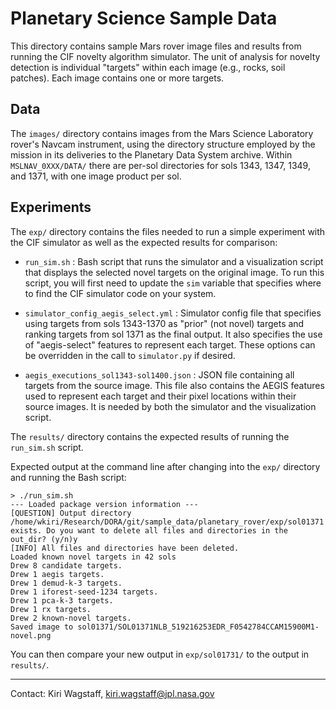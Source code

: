 Planetary Science Sample Data
=============================

This directory contains sample Mars rover image files and results from
running the CIF novelty algorithm simulator.  The unit of analysis for
novelty detection is individual "targets" within each image (e.g.,
rocks, soil patches).  Each image contains one or more targets.

Data
----

The `images/` directory contains images from the Mars Science
Laboratory rover's Navcam instrument, using the directory structure
employed by the mission in its deliveries to the Planetary Data System
archive.  Within `MSLNAV_0XXX/DATA/` there are per-sol directories for
sols 1343, 1347, 1349, and 1371, with one image product per sol.

Experiments
-----------

The `exp/` directory contains the files needed to run a simple
experiment with the CIF simulator as well as the expected results for
comparison:

- `run_sim.sh` : Bash script that runs the simulator and a visualization
  script that displays the selected novel targets on the original
  image.  To run this script, you will first need to update the `sim`
  variable that specifies where to find the CIF simulator code on your
  system. 
  
- `simulator_config_aegis_select.yml` : Simulator config file that
  specifies using targets from sols 1343-1370 as "prior" (not novel)
  targets and ranking targets from sol 1371 as the final output.  It
  also specifies the use of "aegis-select" features to represent each
  target.  These options can be overridden in the call to `simulator.py`
  if desired.
  
- `aegis_executions_sol1343-sol1400.json` : JSON file containing all
  targets from the source image.  This file also contains the AEGIS
  features used to represent each target and their pixel locations
  within their source images.  It is needed by both the simulator and
  the visualization script.

The `results/` directory contains the expected results of running the
`run_sim.sh` script.

Expected output at the command line after changing into the `exp/`
directory and running the Bash script:

```Console
> ./run_sim.sh 
--- Loaded package version information ---
[QUESTION] Output directory /home/wkiri/Research/DORA/git/sample_data/planetary_rover/exp/sol01371 exists. Do you want to delete all files and directories in the out_dir? (y/n)y
[INFO] All files and directories have been deleted.
Loaded known novel targets in 42 sols
Drew 8 candidate targets.
Drew 1 aegis targets.
Drew 1 demud-k-3 targets.
Drew 1 iforest-seed-1234 targets.
Drew 1 pca-k-3 targets.
Drew 1 rx targets.
Drew 2 known-novel targets.
Saved image to sol01371/SOL01371NLB_519216253EDR_F0542784CCAM15900M1-novel.png
```

You can then compare your new output in `exp/sol01731/` to the output
in `results/`. 

---
Contact: Kiri Wagstaff, kiri.wagstaff@jpl.nasa.gov

